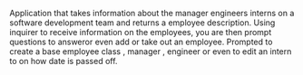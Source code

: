 Application that takes information about the manager engineers interns on a software development team and returns a employee description. Using inquirer to receive information on the employees, you are then prompt questions to answeror even add or take out an employee. Prompted to create a base employee class , manager , engineer or even to edit an intern to on how date is passed off. 
